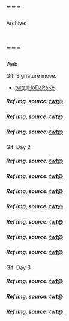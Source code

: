# ---
Archive:
# ---

Web

Git: Signature move.

- [twt@HoDaRaKe](https://x.com/HoDaRaKe/status/1800884181108773266)

##### Ref img, source: [twt@](https://x.com/keiuzuki/status/1800913470558494861)
##### Ref img, source: [twt@](https://x.com/yurari_banri/status/1800639644620767293)
##### Ref img, source: [twt@](https://x.com/unicouniuni3/status/1800893035213156822)

Git: Day 2

##### Ref img, source: [twt@](https://x.com/tabakko/status/1801057217954631789)
##### Ref img, source: [twt@](https://x.com/aerisephs/status/1800876314276303125)
##### Ref img, source: [twt@](https://x.com/coffee2hai/status/1801008107662745761)
##### Ref img, source: [twt@](https://x.com/PeachMilky_Cos/status/1801031739206189419)
##### Ref img, source: [twt@](https://x.com/ito_ito_18/status/1801004300673720742)
##### Ref img, source: [twt@](https://x.com/hyxpk/status/1800955236980490569)
##### Ref img, source: [twt@](https://x.com/nzxt_cam/status/1801197875143348707)

Git: Day 3

##### Ref img, source: [twt@](https://x.com/Kuroneko__x/status/1801307726599045205)

##### Ref img, source: [twt@](https://x.com/HAL09999/status/1801561588173779323)
##### Ref img, source: [twt@](https://x.com/neorarty3/status/1801393311883698210)
